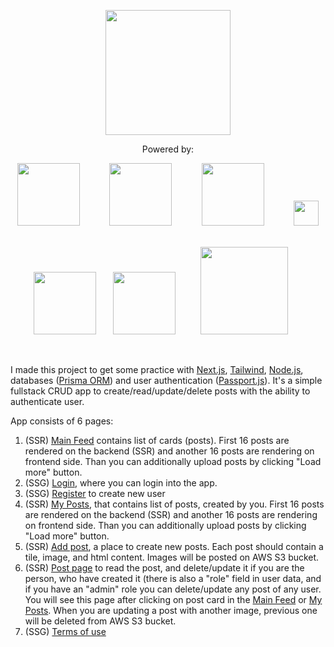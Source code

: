 <p align="center">
<img src="https://upload.wikimedia.org/wikipedia/commons/thumb/8/8e/Nextjs-logo.svg/2560px-Nextjs-logo.svg.png" style="display: block; width: 200px; margin: 10px auto;" />
</p>

<p align="center" style="text-align: center"> Powered by: </p>

<p align="center">
  <span>
  <img src="https://upload.wikimedia.org/wikipedia/commons/thumb/4/41/Next.js_Logotype_Light_Background.svg/591px-Next.js_Logotype_Light_Background.svg.png?20220905191500" style="width: 100px; padding-right: 20px;" />&nbsp;&nbsp;&nbsp;&nbsp;&nbsp;&nbsp;
  </span>
  
  <span>
  <img src="https://cdn.worldvectorlogo.com/logos/tailwind-css-1.svg" style="width: 100px; padding-right: 20px;" />&nbsp;&nbsp;&nbsp;&nbsp;&nbsp;&nbsp;
  </span>
  
   <span>
  <img src="https://encrypted-tbn0.gstatic.com/images?q=tbn:ANd9GcT_619HZPdD3ZHf9O-3HFOeeQkR83Ir9D7LUQ&usqp=CAU" style="width: 100px; padding-right: 20px;" />&nbsp;&nbsp;&nbsp;&nbsp;&nbsp;&nbsp;
  </span>
  
  <span>
  <img src="https://upload.wikimedia.org/wikipedia/commons/thumb/4/4c/Typescript_logo_2020.svg/1200px-Typescript_logo_2020.svg.png" style="width: 40px;" />&nbsp;&nbsp;&nbsp;&nbsp;&nbsp;&nbsp;&nbsp;&nbsp;
  </span>
</p>

<p align="center">
 <span>
  <img src="https://cdn.worldvectorlogo.com/logos/prisma-2.svg" style="width: 100px;" />&nbsp;&nbsp;&nbsp;&nbsp;&nbsp;&nbsp;
  </span>
  
  <span>
  <img src="https://upload.wikimedia.org/wikipedia/commons/thumb/7/7e/Node.js_logo_2015.svg/2560px-Node.js_logo_2015.svg.png" style="width: 100px; padding-right: 20px;" />&nbsp;&nbsp;&nbsp;&nbsp;
  </span>
  
  <span>
  <img src="https://gregberge.com/static/3391b102273cbd25da0acce0007703bd/29007/passport.png" style="width: 140px;" />&nbsp;&nbsp;&nbsp;&nbsp;&nbsp;&nbsp;
  </span>
</p>

<br />

I made this project to get some practice with [Next.js](https://nextjs.org/), [Tailwind](https://tailwindcss.com/), [Node.js](https://nodejs.org/en), databases ([Prisma ORM](https://www.prisma.io/)) and user authentication ([Passport.js](https://www.passportjs.org/)). It's a simple fullstack CRUD app to create/read/update/delete posts with the ability to authenticate user.

App consists of 6 pages:

1.  (SSR) [Main Feed](https://www.posteveryday.ca/) contains list of cards (posts). First 16 posts are rendered on the backend (SSR) and another 16 posts are rendering on frontend side. Than you can additionally upload posts by clicking "Load more" button.
2.  (SSG) [Login](https://www.posteveryday.ca/login), where you can login into the app.
3.  (SSG) [Register](https://www.posteveryday.ca/register) to create new user
4.  (SSR) [My Posts](https://www.posteveryday.ca/my-posts), that contains list of posts, created by you. First 16 posts are rendered on the backend (SSR) and another 16 posts are rendering on frontend side. Than you can additionally upload posts by clicking "Load more" button.
5.  (SSR) [Add post](https://www.posteveryday.ca/add-post), a place to create new posts. Each post should contain a tile, image, and html content. Images will be posted on AWS S3 bucket.
6.  (SSR) [Post page](https://www.posteveryday.ca/posts/1) to read the post, and delete/update it if you are the person, who have created it (there is also a "role" field in user data, and if you have an "admin" role you can delete/update any post of any user. You will see this page after clicking on post card in the [Main Feed](https://www.posteveryday.ca/) or [My Posts](https://www.posteveryday.ca/my-posts). When you are updating a post with another image, previous one will be deleted from AWS S3 bucket.
7.  (SSG) [Terms of use](https://www.posteveryday.ca/terms)
